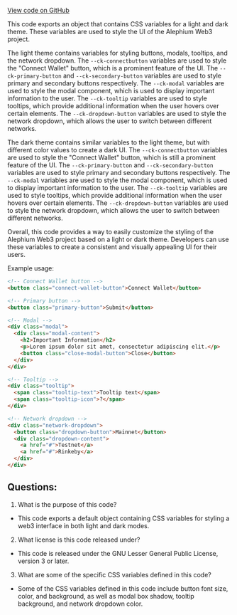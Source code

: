 [View code on GitHub](https://github.com/oxygenium/oxygenium-web3/packages/web3-react/src/styles/themes/base.ts)

This code exports an object that contains CSS variables for a light and dark theme. These variables are used to style the UI of the Alephium Web3 project. 

The light theme contains variables for styling buttons, modals, tooltips, and the network dropdown. The `--ck-connectbutton` variables are used to style the "Connect Wallet" button, which is a prominent feature of the UI. The `--ck-primary-button` and `--ck-secondary-button` variables are used to style primary and secondary buttons respectively. The `--ck-modal` variables are used to style the modal component, which is used to display important information to the user. The `--ck-tooltip` variables are used to style tooltips, which provide additional information when the user hovers over certain elements. The `--ck-dropdown-button` variables are used to style the network dropdown, which allows the user to switch between different networks.

The dark theme contains similar variables to the light theme, but with different color values to create a dark UI. The `--ck-connectbutton` variables are used to style the "Connect Wallet" button, which is still a prominent feature of the UI. The `--ck-primary-button` and `--ck-secondary-button` variables are used to style primary and secondary buttons respectively. The `--ck-modal` variables are used to style the modal component, which is used to display important information to the user. The `--ck-tooltip` variables are used to style tooltips, which provide additional information when the user hovers over certain elements. The `--ck-dropdown-button` variables are used to style the network dropdown, which allows the user to switch between different networks.

Overall, this code provides a way to easily customize the styling of the Alephium Web3 project based on a light or dark theme. Developers can use these variables to create a consistent and visually appealing UI for their users. 

Example usage:

```html
<!-- Connect Wallet button -->
<button class="connect-wallet-button">Connect Wallet</button>

<!-- Primary button -->
<button class="primary-button">Submit</button>

<!-- Modal -->
<div class="modal">
  <div class="modal-content">
    <h2>Important Information</h2>
    <p>Lorem ipsum dolor sit amet, consectetur adipiscing elit.</p>
    <button class="close-modal-button">Close</button>
  </div>
</div>

<!-- Tooltip -->
<div class="tooltip">
  <span class="tooltip-text">Tooltip text</span>
  <span class="tooltip-icon">?</span>
</div>

<!-- Network dropdown -->
<div class="network-dropdown">
  <button class="dropdown-button">Mainnet</button>
  <div class="dropdown-content">
    <a href="#">Testnet</a>
    <a href="#">Rinkeby</a>
  </div>
</div>
```
## Questions: 
 1. What is the purpose of this code?
- This code exports a default object containing CSS variables for styling a web3 interface in both light and dark modes.

2. What license is this code released under?
- This code is released under the GNU Lesser General Public License, version 3 or later.

3. What are some of the specific CSS variables defined in this code?
- Some of the CSS variables defined in this code include button font size, color, and background, as well as modal box shadow, tooltip background, and network dropdown color.